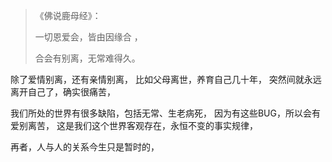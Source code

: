 > 《佛说鹿母经》： 
> 
> 一切恩爱会，皆由因缘合 ，
> 
> 合会有别离，无常难得久。

除了爱情别离，还有亲情别离，
比如父母离世，养育自己几十年，
突然间就永远离开自己了，确实很痛苦，

我们所处的世界有很多缺陷，包括无常、生老病死，
因为有这些BUG，所以会有爱别离苦，
这是我们这个世界客观存在，永恒不变的事实规律，

再者，人与人的关系今生只是暂时的，
